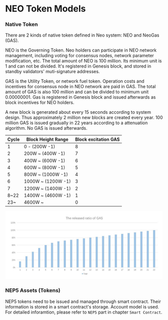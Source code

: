 # NEO Token Models

### Native Token

There are 2 kinds of native token defined in Neo system: NEO and NeoGas (GAS).

NEO is the Governing Token. Neo holders can participate in NEO network management, including voting for consensus nodes, network parameter modification, etc. The total amount of NEO is 100 million. Its minimum unit is 1 and can not be divided. It's registered in Genesis block, and stored in standby validators' muti-signature addresses.

GAS is the Utility Token, or network fuel token. Operation costs and incentives for consensus node in NEO network are paid in GAS. The total amount of GAS is also 100 million and can be divided to minimum unit 0.00000001. Gas is registered in Genesis block and issued afterwards as block incentives for NEO holders.

A new block is generated about every 15 seconds according to system design. Thus approximately 2 million new blocks are created every year. 100 million GAS is issued gradually in 22 years according to a attenuation algorithm. No GAS is issued afterwards.

| Cycle |  Block Height Range | Block excitation GAS  |
|-----|-------------     |---------------|
| 1   |0 - (200W -1)     |    8          |
| 2   |200W ~ (400W -1)  |    7          |
| 3   |400W ~ (600W -1)  |    6          |
| 4   |600W ~ (800W -1)  |    5          |
| 5   |800W ~ (1000W -1) |    4          |
| 6   |1000W ~ (1200W -1)|    3          |
| 7   |1200W ~ (1400W -1)|    2          |
|8~22 |1400W ~ (4600W -1)|    1          |
|23~  |4600W ~           |    0          |


[![gas distribution](../../images/blockchain/gas-distribution-en.jpg)](../../images/blockchain/gas-distribution-en.jpg)

### NEP5 Assets (Tokens)

NEP5 tokens need to be issued and managed through smart contract. Their information is stored in a smart contract's storage. Account model is used. For detailed inforamtion, please refer to `NEP5` part in chapter `Smart Contract`.
